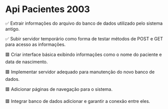 # Api Pacientes 2003
✅ Extrair informações do arquivo do banco de dados utilizado pelo sistema antigo.

✅ Subir servidor temporário como forma de testar métodos de POST e GET para acesso as informações.

🟥 Criar interface básica exibindo informações como o nome do paciente e data de nascimento.

🟥 Implementar servidor adequado para manutenção do novo banco de dados.

🟥 Adicionar páginas de navegação para o sistema.

🟥 Integrar banco de dados adicionar e garantir a conexão entre eles.

